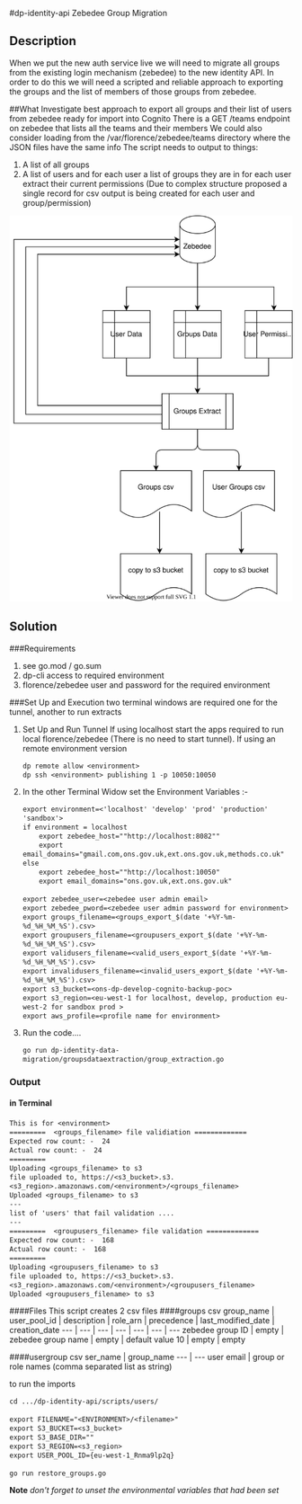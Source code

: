 #dp-identity-api Zebedee Group Migration
## Description

When we put the new auth service live we will need to migrate all groups from the existing login mechanism (zebedee) to the new identity API. In order to do this we will need a scripted and reliable approach to exporting the groups and the list of members of those groups from zebedee.

##What
Investigate best approach to export all groups and their list of users from zebedee ready for import into Cognito
There is a GET /teams endpoint on zebedee that lists all the teams and their members
We could also consider loading from the /var/florence/zebedee/teams directory where the JSON files have the same info
The script needs to output to things:
1. A list of all groups
2. A list of users and for each user a list of groups they are in
    for each user extract their current permissions
    (Due to complex structure proposed a single record for csv output is being created for each user and group/permission)

![dataflow](dataflow.drawio.svg)

## Solution 
###Requirements 
1.  see go.mod / go.sum
2.  dp-cli access to required environment
3.  florence/zebedee user and password for the required environment

###Set Up and Execution
two terminal windows are required  one for the tunnel, another to run extracts 
1. Set Up and Run Tunnel
    If using localhost start the apps required to run local florence/zebedee (There is no need to start tunnel).
    If using an remote environment version
    ```shell
    dp remote allow <environment>
    dp ssh <environment> publishing 1 -p 10050:10050
    ```
2. In the other Terminal Widow set the Environment Variables :-
    ``` shell 
    export environment=<'localhost' 'develop' 'prod' 'production' 'sandbox'>
    if environment = localhost 
        export zebedee_host=""http://localhost:8082"" 
        export email_domains="gmail.com,ons.gov.uk,ext.ons.gov.uk,methods.co.uk"
    else 
        export zebedee_host=""http://localhost:10050" 
        export email_domains="ons.gov.uk,ext.ons.gov.uk"

    export zebedee_user=<zebedee user admin email>
    export zebedee_pword=<zebedee user admin password for environment>
    export groups_filename=<groups_export_$(date '+%Y-%m-%d_%H_%M_%S').csv>
    export groupusers_filename=<groupusers_export_$(date '+%Y-%m-%d_%H_%M_%S').csv>
    export validusers_filename=<valid_users_export_$(date '+%Y-%m-%d_%H_%M_%S').csv>
    export invalidusers_filename=<invalid_users_export_$(date '+%Y-%m-%d_%H_%M_%S').csv>
    export s3_bucket=<ons-dp-develop-cognito-backup-poc>
    export s3_region=<eu-west-1 for localhost, develop, production eu-west-2 for sandbox prod >
    export aws_profile=<profile name for environment>

    ```
3. Run the code....
   ``` shell
   go run dp-identity-data-migration/groupsdataextraction/group_extraction.go
   ```

### Output
#### in Terminal 
```
This is for <environment>
=========  <groups_filename> file validiation =============
Expected row count: -  24
Actual row count: -  24
=========
Uploading <groups_filename> to s3
file uploaded to, https://<s3_bucket>.s3.<s3_region>.amazonaws.com/<environment>/<groups_filename>
Uploaded <groups_filename> to s3
---
list of 'users' that fail validation ....
---
=========  <groupusers_filename> file validation =============
Expected row count: -  168
Actual row count: -  168
=========
Uploading <groupusers_filename> to s3
file uploaded to, https://<s3_bucket>.s3.<s3_region>.amazonaws.com/<environment>/<groupusers_filename>
Uploaded <groupusers_filename> to s3
```

####Files
This script creates 2 csv files 
####groups csv 
group_name | user_pool_id | description | role_arn | precedence | last_modified_date | creation_date
--- | --- | --- | --- | --- | --- | ---
zebedee group ID | empty | zebedee group name | empty | default value 10 | empty | empty 

####usergroup csv
ser_name | group_name
--- | ---
user email | group or role names (comma separated list as string)

to run the imports
```
cd .../dp-identity-api/scripts/users/

export FILENAME="<ENVIRONMENT>/<filename>"
export S3_BUCKET=<s3_bucket>
export S3_BASE_DIR=""
export S3_REGION=<s3_region>
export USER_POOL_ID={eu-west-1_Rnma9lp2q}

go run restore_groups.go
```

**Note** *don't forget to unset the environmental variables that had been set*
